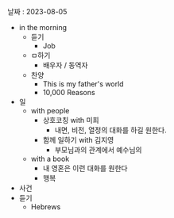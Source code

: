 날짜 : 2023-08-05
- in the morning
	- 듣기
		- Job
	- ㅁ하기
		-  배우자 / 동역자 
	- 찬양
		- This is my father's world
		- 10,000 Reasons
- 일
	- with people
		- 상호코칭  with 미희
			- 내면, 비전, 열정의 대화를 하길 원한다.
		- 함께 일하기 with 김지영
			- 부모님과의 관계에서 예수님의 
	- with a book
		- 내 영혼은 이런 대화를 원한다
		- 행복
- 사건
- 듣기
	- Hebrews 
